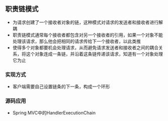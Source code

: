 ## 职责链模式

-   为请求创建了一个接收者对象的链，这种模式对请求的发送者和接收者进行解耦
-   职责链模式通常每个接收者都包含对另一个接收者的引用，如果一个对象不能处理该请求，那么他会把相同的请求传给下一个接收者，以此类推
-   使得多个对象都要机会处理请求，从而避免请求发送者和接收者之间的耦合关系，将这个对象连成一条链，并沿着这条链传递该请求，知道有一个对象处理它为止

### 实现方式

-   客户端需要自己设置链条的下一条，构成一个环形

### 源码应用

-   Spring MVC中的HandlerExecutionChain